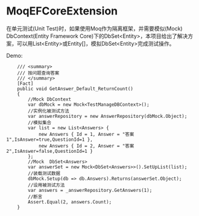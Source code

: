 # MoqEFCoreExtension
在单元测试(Unit Test)时，如果使用Moq作为隔离框架，并需要模似(Mock) DbContext(Entity Framework Core)下的DbSet&lt;Entity>，本项目给出了解决方案，可以用List&lt;Entity>或Entity[]，模拟DbSet&lt;Entity>完成测试操作。

Demo:

        /// <summary>
        /// 按问题查询答案
        /// </summary>
        [Fact]
        public void GetAnswer_Default_ReturnCount()
        {
            //Mock DbContext
            var dbMock = new Mock<TestManageDBContext>();
            //实例化被测试方法
            var answerRepository = new AnswerRepository(dbMock.Object);
            //模拟集合
            var list = new List<Answers> {
                new Answers { Id = 1, Answer = "答案1",IsAnswer=true,QuestionId=1 },
                new Answers { Id = 2, Answer = "答案2",IsAnswer=false,QuestionId=1 }
            };
            //Mock  DbSet<Answers>
            var answerSet = new Mock<DbSet<Answers>>().SetUpList(list);      
            //装载测试数据
            dbMock.Setup(db => db.Answers).Returns(answerSet.Object);
            //设用被测试方法
            var answers = _answerRepository.GetAnswers(1);
            //断言
            Assert.Equal(2, answers.Count);
        }
